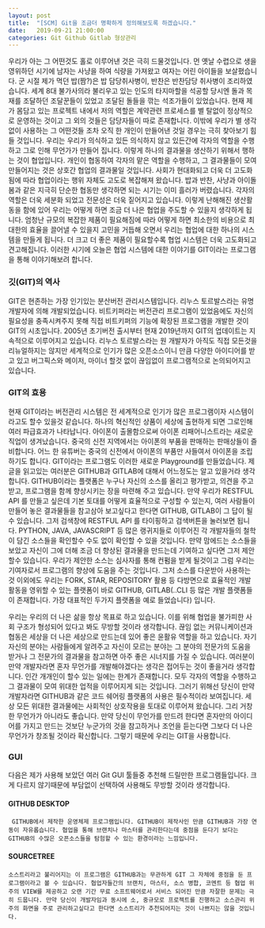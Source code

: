 ```yaml
---
layout: post
title:  "[SCM] Git을 조금더 명확하게 정의해보도록 하겠습니다."
date:   2019-09-21 21:00:00
categories: Git Github Gitlab 형상관리 
---
```


 우리가 아는 그 어떤것도 홀로 이루어낸 것은 극히 드물것입니다. 먼 옛날 수렵으로 생을 영위하던 시기에 남자는 사냥을 하여 식량을 가져왔고 여자는 어린 아이들을 보살폈습니다. 군 시절 제가 먹던 밥(짬?)은 밥 담당취사병이, 반찬은 반찬담당 취사병이 조리하였습니다. 세계 8대 불가사의라 불리우고 있는 인도의 타지마할을 석공할 당시엔 돌과 목재를 조달하던 조달꾼들이 있었고 조달된 돌들을 깎는 석조가들이 있었습니다. 현재 제가 몸담고 있는 프로젝트 내에서 저의 역할은 계약관련 프로세스를 별 탈없이 정상적으로 운영하는 것이고 그 외의 것들은 담당자들이 따로 존재합니다. 이밖에 우리가 별 생각없이 사용하는 그 어떤것들 조차 오직 한 개인이 만들어낸 것일 경우는 극히 찾아보기 힘들 것입니다. 우리는 우리가 의식하고 있든 의식하지 않고 있든간에 각자의 역할을 수행하고 그로 인해 무언가가 만들어 집니다. 이렇게 하나의 결과물을 생산하기 위해서 행하는 것이 협업입니다. 개인이 협동하여 각자의 맡은 역할을 수행하고, 그 결과물들이 모여 만들어지는 것은 상호간 협업의 결과물일 것입니다. 사회가 현대화되고 더욱 더 고도화됨에 따라 협업이라는 행위 자체도 고도로 복잡해져 왔습니다. 밥과 반찬, 사냥과 아이돌봄과 같은 지극히 단순한 협동만 생각하면 되는 시기는 이미 흘러가 버렸습니다. 각자의 역할은 더욱 세분화 되었고 전문성은 더욱 짙어지고 있습니다. 이렇게 난해해진 생산활동을 함에 있어 우리는 어떻게 하면 조금 더 나은 협업을 주도할 수 있을지 생각하게 됩니다. 엄청난 규모의 복잡한 제품이 필요해짐에 따라 어떻게 하면 최소한의 비용으로 최대한의 효율을 끌어낼 수 있을지 고민을 거듭해 오면서 우리는 협업에 대한 하나의 시스템을 만들게 됩니다. 더 크고 더 좋은 제품이 필요할수록 협업 시스템은 더욱 고도화되고 견고해집니다. 이러한 시기에 오늘은 협업 시스템에 대한 이야기를 GIT이라는 프로그램을 통해 이야기해보려 합니다.

### 깃(GIT)의 역사
 GIT은 현존하는 가장 인기있는 분산버전 관리시스템입니다. 리누스 토르발스라는 유명 개발자에 의해 개발되었습니다. 비트키퍼라는 버전관리 프로그램이 있었음에도 자신의 필요성을 충족시켜주지 못해 직접 비트키퍼의 기능에 확장된 프로그램을 개발한 것이 GIT의 시초입니다. 2005년 초기버전 출시부터 현재 2019년까지 GIT의 업데이트는 지속적으로 이루어지고 있습니다. 리누스 토르발스라는 원 개발자가 아직도 직접 모든것을 리뉴얼하지는 않지만 세계적으로 인기가 많은 오픈소스이니 만큼 다양한 아이디어를 받고 있고 버그픽스와 메이저, 마이너 할것 없이 끊임없이 프로그램적으로 논의되어지고 있습니다. 

### GIT의 효용
 현재 GIT이라는 버전관리 시스템은 전 세계적으로 인기가 많은 프로그램이자 시스템이라고도 할수 있을것 같습니다. 하나의 혁신적인 상품이 세상에 출현하게 되면 그로인해 여러 파급효과가 나타납니다. 아이폰이 출몰함으로써 아이폰 리패어니스트라는 새로운 직업이 생겨났습니다. 중국의 신전 지역에서는 아이폰의 부품을 판매하는 판매상들이 즐비합니다. 어느 한 유튜버는 중국의 신전에서 아이폰의 부품만 사들여서 아이폰을 조립하기도 합니다. GIT이라는 프로그램도 이러한 새로운 Playground를 만들었습니다. 제 글을 읽고있는 여러분은 GITHUB과 GITLAB에 대해서 어느정도는 알고 있을거라 생각합니다. GITHUB이라는 플랫폼은 누구나 자신의 소스를 올리고 평가받고, 의견을 주고받고, 프로그램을 함께 향상시키는 장을 마련해 주고 있습니다. 만약 우리가 RESTFUL API 를 만들고 싶은데 기본 토대를 어떻게 효율적으로 구성할 수 있는지, 여러 사람들이 만들어 놓은 결과물들을 참고삼아 보고싶다고 한다면 GITHUB, GITLAB이 그 답이 될 수 있습니다. 그저 검색창에 RESTFUL API 를 타이핑하고 검색버튼을 눌러보면 됩니다. PYTHON, JAVA, JAVASCRIPT 등 많은 랭귀지들로 이루어진 각 개발자들의 철학이 담긴 소스들을 확인할수 수도 없이 확인할 수 있을 것입니다. 만약 맘에드는 소스들을 보았고 자신이 그에 더해 조금 더 향상된 결과물을 만드는데 기여하고 싶다면 그저 제안할수 있습니다. 우리가 제안한 소스는 심사자를 통해 컨펌을 받게 될것이고 그럼 우리는 기여자로서 프로그램의 향상에 도움을 주는 것입니다. 그저 소스를 다운받아 사용하는 것 이외에도 우리는 FORK, STAR, REPOSITORY 활용 등 다방면으로 효율적인 개발 활동을 영위할 수 있는 플랫폼이 바로 GITHUB, GITLAB(..CLI 등 많은 개발 플랫폼들이 존재합니다. 가장 대표적인 두가지 플랫폼을 예로 들었습니다) 입니다.

 우리는 우리의 더 나은 삶을 항상 목표로 하고 있습니다. 이를 위해 협업을 불가피한 사회 구조가 형성되어 있다고 봐도 무방할 것이라 생각합니다. 끊임 없는 커뮤니케이션과 협동은 세상을 더 나은 세상으로 만드는데 있어 좋은 윤활유 역할을 하고 있습니다. 자기 자신의 분야는 사람들에게 알려주고 자신이 모르는 분야는 그 분야의 전문가의 도움을 받거나 그 전문가의 결과물을 참고하면 아주 좋은 시너지를 가질 수 있습니다. 여러분이 만약 개발자라면 혼자 무언가를 개발해야겠다는 생각은 접어두는 것이 좋을거라 생각합니다. 인간 개개인이 할수 있는 일에는 한계가 존재합니다. 모두 각자의 역할을 수행하고 그 결과물이 모여 위대한 업적을 이루어지게 되는 것입니다. 그러기 위해선 당신이 만약 개발자라면 GITHUB과 같은 코드 쉐어링 플랫폼의 사용은 필수적이라 보여집니다. 세상 모든 위대한 결과물에는 사회적인 상호작용을 토대로 이루어져 왔습니다. 그리 거창한 무언가가 아니라도 좋습니다. 만약 당신이 무언가를 만드려 한다면 혼자만의 아이디어를 가지고 만드는 것보단 누군가의 것을 참고하거나 조언을 듣는다면 그보다 더 나은 무언가가 창조될 것이라 확신합니다. 그렇기 때문에 우리는 GIT을 사용합니다.

### GUI
다음은 제가 사용해 보았던 여러 Git GUI 툴들중 추천해 드릴만한 프로그램들입니다. 크게 다르지 않기때문에 부담없이 선택하여 사용해도 무방할 것이라 생각합니다.

#### GITHUB DESKTOP
` 
GITHUB에서 제작한 운영체제 프로그램입니다. GITHUB이 제작사인 만큼 GITHUB과 가장 연동이 자유롭습니다. 협업을 통해 브랜치나 마스터를 관리한다는데 중점을 둔다기 보다는 GITHUB의 수많은 오픈소스들을 탐험할 수 있는 환경이라는 느낌입니다.
`

#### SOURCETREE 
`
소스트리라고 불리어지는 이 프로그램은 GITHUB과는 무관하게 GIT 그 자체에 중점을 둔 프로그램이라고 볼 수 있습니다. 협업자들간의 브랜치, 마스터, 소스 병합, 코멘트 등 협업 위주의 VIEW를 제공하고 오랜 기간 무료 소프트웨어로서 서비스 되어진 만큼 자잘한 문제는 극히 드뭅니다. 만약 당신이 개발자임과 동시에 소, 중규모로 프로젝트를 진행하고 소스관리 위주의 화면을 주로 관리하고싶다고 한다면 소스트리가 추천되어지는 것이 나쁘지는 않을 것입니다.
`
